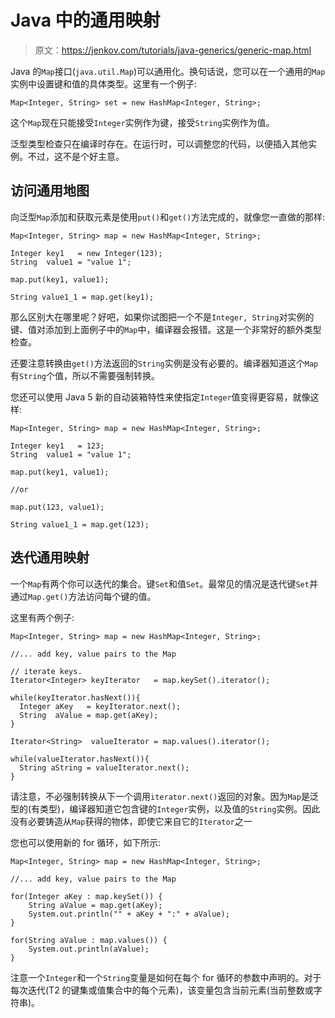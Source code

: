 # Java 中的通用映射

> 原文：<https://jenkov.com/tutorials/java-generics/generic-map.html>

Java 的`Map`接口(`java.util.Map`)可以通用化。换句话说，您可以在一个通用的`Map`实例中设置键和值的具体类型。这里有一个例子:

```
Map<Integer, String> set = new HashMap<Integer, String>;

```

这个`Map`现在只能接受`Integer`实例作为键，接受`String`实例作为值。

泛型类型检查只在编译时存在。在运行时，可以调整您的代码，以便插入其他实例。不过，这不是个好主意。

## 访问通用地图

向泛型`Map`添加和获取元素是使用`put()`和`get()`方法完成的，就像您一直做的那样:

```
Map<Integer, String> map = new HashMap<Integer, String>;

Integer key1   = new Integer(123);
String  value1 = "value 1";

map.put(key1, value1);

String value1_1 = map.get(key1);

```

那么区别大在哪里呢？好吧，如果你试图把一个不是`Integer, String`对实例的键、值对添加到上面例子中的`Map`中，编译器会报错。这是一个非常好的额外类型检查。

还要注意转换由`get()`方法返回的`String`实例是没有必要的。编译器知道这个`Map`有`String`个值，所以不需要强制转换。

您还可以使用 Java 5 新的自动装箱特性来使指定`Integer`值变得更容易，就像这样:

```
Map<Integer, String> map = new HashMap<Integer, String>;

Integer key1   = 123;
String  value1 = "value 1";

map.put(key1, value1);

//or

map.put(123, value1);

String value1_1 = map.get(123);

```

## 迭代通用映射

一个`Map`有两个你可以迭代的集合。键`Set`和值`Set`。最常见的情况是迭代键`Set`并通过`Map.get()`方法访问每个键的值。

这里有两个例子:

```
Map<Integer, String> map = new HashMap<Integer, String>;

//... add key, value pairs to the Map

// iterate keys.
Iterator<Integer> keyIterator   = map.keySet().iterator();

while(keyIterator.hasNext()){
  Integer aKey   = keyIterator.next();
  String  aValue = map.get(aKey);
}

Iterator<String>  valueIterator = map.values().iterator();

while(valueIterator.hasNext()){
  String aString = valueIterator.next();
}

```

请注意，不必强制转换从下一个调用`iterator.next()`返回的对象。因为`Map`是泛型的(有类型)，编译器知道它包含键的`Integer`实例，以及值的`String`实例。因此没有必要铸造从`Map`获得的物体，即使它来自它的`Iterator`之一

您也可以使用新的 for 循环，如下所示:

```
Map<Integer, String> map = new HashMap<Integer, String>;

//... add key, value pairs to the Map

for(Integer aKey : map.keySet()) {
    String aValue = map.get(aKey);
    System.out.println("" + aKey + ":" + aValue);
}

for(String aValue : map.values()) {
    System.out.println(aValue);
}

```

注意一个`Integer`和一个`String`变量是如何在每个 for 循环的参数中声明的。对于每次迭代(T2 的键集或值集合中的每个元素)，该变量包含当前元素(当前整数或字符串)。